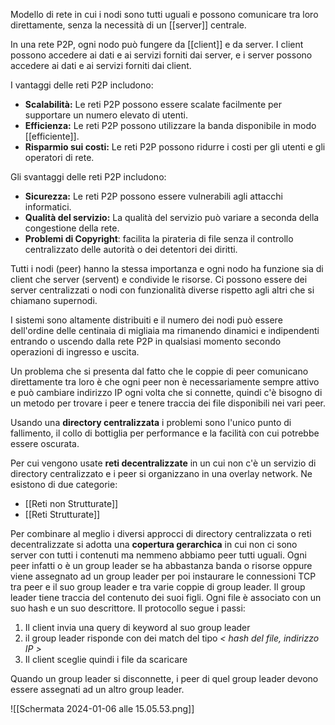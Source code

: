 Modello di rete in cui i nodi sono tutti uguali e possono comunicare tra loro direttamente, senza la necessità di un [[server]] centrale.

In una rete P2P, ogni nodo può fungere da [[client]] e da server. I client possono accedere ai dati e ai servizi forniti dai server, e i server possono accedere ai dati e ai servizi forniti dai client.

I vantaggi delle reti P2P includono:
- **Scalabilità:** Le reti P2P possono essere scalate facilmente per supportare un numero elevato di utenti.
- **Efficienza:** Le reti P2P possono utilizzare la banda disponibile in modo [[efficiente]].
- **Risparmio sui costi:** Le reti P2P possono ridurre i costi per gli utenti e gli operatori di rete.

Gli svantaggi delle reti P2P includono:
- **Sicurezza:** Le reti P2P possono essere vulnerabili agli attacchi informatici.
- **Qualità del servizio:** La qualità del servizio può variare a seconda della congestione della rete.
- **Problemi di Copyright**: facilita la pirateria di file senza il controllo centralizzato delle autorità o dei detentori dei diritti.

Tutti i nodi (peer) hanno la stessa importanza e ogni nodo ha funzione sia di client che server (servent) e condivide le risorse. Ci possono essere dei server centralizzati o nodi con funzionalità diverse rispetto agli altri che si chiamano supernodi.

I sistemi sono altamente distribuiti e il numero dei nodi può essere dell'ordine delle centinaia di migliaia ma rimanendo dinamici e indipendenti entrando o uscendo dalla rete P2P in qualsiasi momento secondo operazioni di ingresso e uscita.

Un problema che si presenta dal fatto che le coppie di peer comunicano direttamente tra loro è che ogni peer non è necessariamente sempre attivo e può cambiare indirizzo IP ogni volta che si connette, quindi c'è bisogno di un metodo per trovare i peer e tenere traccia dei file disponibili nei vari peer.

Usando una **directory centralizzata** i problemi sono l'unico punto di fallimento, il collo di bottiglia per performance e la facilità con cui potrebbe essere oscurata.

Per cui vengono usate **reti decentralizzate** in un cui non c'è un servizio di directory centralizzato e i peer si organizzano in una overlay network. Ne esistono di due categorie:
- [[Reti non Strutturate]]
- [[Reti Strutturate]]

Per combinare al meglio i diversi approcci di directory centralizzata o reti decentralizzate si adotta una **copertura gerarchica** in cui non ci sono server con tutti i contenuti ma nemmeno abbiamo peer tutti uguali.
Ogni peer infatti o è un group leader se ha abbastanza banda o risorse oppure viene assegnato ad un group leader per poi instaurare le connessioni TCP tra peer e il suo group leader e tra varie coppie di group leader. Il group leader tiene traccia del contenuto dei suoi figli.
Ogni file è associato con un suo hash e un suo descrittore.
Il protocollo segue i passi:
1. Il client invia una query di keyword al suo group leader
2. il group leader risponde con dei match del tipo _\< hash del file, indirizzo IP \>_
3. Il client sceglie quindi i file da scaricare

Quando un group leader si disconnette, i peer di quel group leader devono essere assegnati ad un altro group leader.

![[Schermata 2024-01-06 alle 15.05.53.png]]